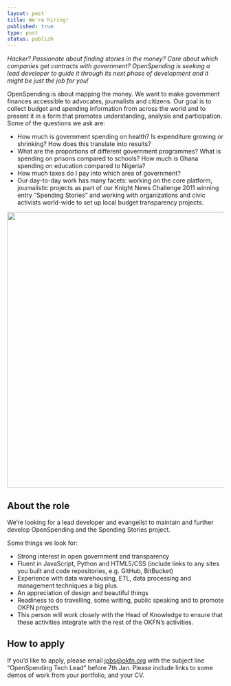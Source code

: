 ```yaml
---
layout: post
title: We're hiring!
published: true
type: post
status: publish
---
```


*Hacker? Passionate about finding stories in the money? Care about which companies get contracts with government? OpenSpending is seeking a lead developer to guide it through its next phase of development and it might be just the job for you!*

OpenSpending is about mapping the money. We want to make government finances accessible to advocates, journalists and citizens. Our goal is to collect budget and spending information from across the world and to present it in a form that promotes understanding, analysis and participation. Some of the questions we ask are:

* How much is government spending on health? Is expenditure growing or shrinking? How does this translate into results?
* What are the proportions of different government programmes? What is spending on prisons compared to schools? How much is Ghana spending on education compared to Nigeria?
* How much taxes do I pay into which area of government?
* Our day-to-day work has many facets: working on the core platform, journalistic projects as part of our Knight News Challenge 2011 winning entry “Spending Stories” and working with organizations and civic activists world-wide to set up local budget transparency projects.

<img alt="" src="http://farm6.staticflickr.com/5224/5639223572_5451048271.jpg" title="OpenSpending at Perugia journalism festival" class="alignnone" width="640" height="640" />

## About the role
We’re looking for a lead developer and evangelist to maintain and further develop OpenSpending and the Spending Stories project.

Some things we look for:

* Strong interest in open government and transparency
* Fluent in JavaScript, Python and HTML5/CSS (include links to any sites you built and code repositories, e.g. GitHub, BitBucket)
* Experience with data warehousing, ETL, data processing and management techniques a big plus.
* An appreciation of design and beautiful things
* Readiness to do travelling, some writing, public speaking and to promote OKFN projects
* This person will work closely with the Head of Knowledge to ensure that these activities integrate with the rest of the OKFN’s activities.

## How to apply
If you’d like to apply, please email jobs@okfn.org with the subject line “OpenSpending Tech Lead” before 7th Jan. Please include links to some demos of work from your portfolio, and your CV.